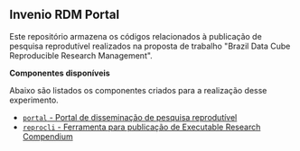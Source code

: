 ## Invenio RDM Portal

Este repositório armazena os códigos relacionados à publicação de pesquisa reprodutível realizados na proposta de trabalho "Brazil Data Cube Reproducible Research Management".

**Componentes disponíveis**

Abaixo são listados os componentes criados para a realização desse experimento.

- [`portal` - Portal de disseminação de pesquisa reprodutível](portal)
- [`reprocli` - Ferramenta para publicação de Executable Research Compendium](tool)
